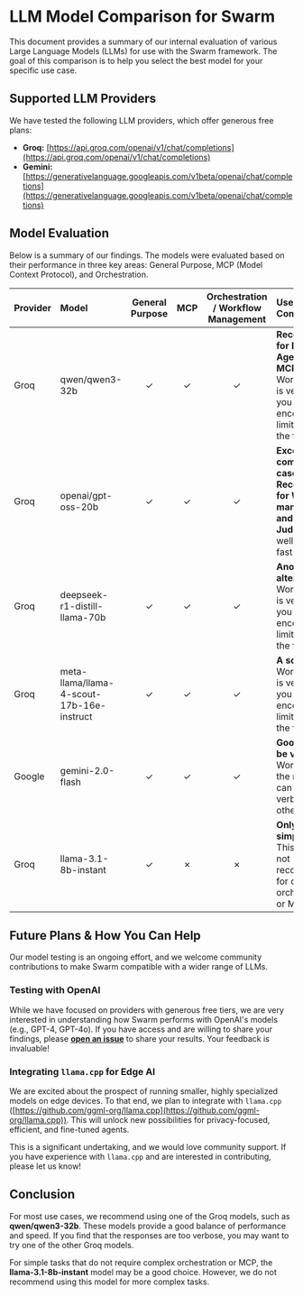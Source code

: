 # LLM Model Comparison for Swarm

This document provides a summary of our internal evaluation of various Large Language Models (LLMs) for use with the Swarm framework. The goal of this comparison is to help you select the best model for your specific use case.

## Supported LLM Providers

We have tested the following LLM providers, which offer generous free plans:

*   **Groq:** [https://api.groq.com/openai/v1/chat/completions](https://api.groq.com/openai/v1/chat/completions)
*   **Gemini:** [https://generativelanguage.googleapis.com/v1beta/openai/chat/completions](https://generativelanguage.googleapis.com/v1beta/openai/chat/completions)

## Model Evaluation

Below is a summary of our findings. The models were evaluated based on their performance in three key areas: General Purpose, MCP (Model Context Protocol), and Orchestration.

| Provider | Model | General Purpose | MCP | Orchestration / Workflow Management | Use Case & Comments |
| :--- | :--- | :---: | :---: | :---: | :--- |
| Groq | qwen/qwen3-32b | ✓ | ✓ | ✓ | **Recommended for Basic Agents and MCP Agents.** Works well and is very fast, but you may encounter rate limiting with the free plan. |
| Groq | openai/gpt-oss-20b | ✓ | ✓ | ✓ | **Excellent for complex use cases. Recommended for Worklflow management and LLM as a Judge** Works well and is very fast |
| Groq | deepseek-r1-distill-llama-70b | ✓ | ✓ | ✓ | **Another good alternative.** Works well and is very fast, but you may encounter rate limiting with the free plan. |
| Groq | meta-llama/llama-4-scout-17b-16e-instruct | ✓ | ✓ | ✓ | **A solid choice.** Works well and is very fast, but you may encounter rate limiting with the free plan. |
| Google | gemini-2.0-flash | ✓ | ✓ | ✓ | **Good, but can be verbose.** Works well, but the responses can be more verbose than other models. |
| Groq | llama-3.1-8b-instant | ✓ | ✗ | ✗ | **Only for simple tasks.** This model is not recommended for complex orchestration or MCP tasks. |

## Future Plans & How You Can Help

Our model testing is an ongoing effort, and we welcome community contributions to make Swarm compatible with a wider range of LLMs.

### Testing with OpenAI

While we have focused on providers with generous free tiers, we are very interested in understanding how Swarm performs with OpenAI's models (e.g., GPT-4, GPT-4o). If you have access and are willing to share your findings, please **[open an issue](https://github.com/your-repo-url/swarm/issues)** to share your results. Your feedback is invaluable!

### Integrating `llama.cpp` for Edge AI

We are excited about the prospect of running smaller, highly specialized models on edge devices. To that end, we plan to integrate with `llama.cpp` ([https://github.com/ggml-org/llama.cpp](https://github.com/ggml-org/llama.cpp)). This will unlock new possibilities for privacy-focused, efficient, and fine-tuned agents.

This is a significant undertaking, and we would love community support. If you have experience with `llama.cpp` and are interested in contributing, please let us know!

## Conclusion

For most use cases, we recommend using one of the Groq models, such as **qwen/qwen3-32b**. These models provide a good balance of performance and speed. If you find that the responses are too verbose, you may want to try one of the other Groq models.

For simple tasks that do not require complex orchestration or MCP, the **llama-3.1-8b-instant** model may be a good choice. However, we do not recommend using this model for more complex tasks.
